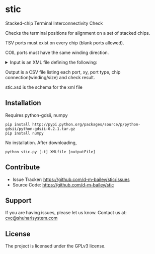 # stic

Stacked-chip Terminal Interconnectivity Check

Checks the terminal positions for alignment on a set of stacked chips.

TSV ports must exist on every chip (blank ports allowed).

COIL ports must have the same winding direction.

<details>
<summary>Input is an XML file defining the following:</summary>
  
+ top CDL subckt name
+ top CDL file name
+ output user units (um/nm)
+ offset tolerance in user units
+ each chip has the following
  - instance name in top CDL subckt
  - subcircuit name in CDL file (default from top CDL)
  - CDL file name (default top CDL)
  - top GDSII structure name
  - GDSII file name
  - text file for port definitions (optional)
  - orientation of chip (R0, R90, R180, R270, MX, MXR90, MY, MYR90)
  - x, y offset of origin (0.0001 increments)
  - shrink percentage (default 1.0, 0.001 increments)
  - port definitions (recognition layers)
    - port type (TSV/COIL)
    - layer number
    - datatype number
    - port cell names
    - top port text (optional)
      - text layer
      - texttype number
</details>
      
Output is a CSV file listing each port, xy, port type, chip connection(winding/size) and check result.
    
stic.xsd is the schema for the xml file

Installation
------------

Requires python-gdsii, numpy

    pip install http://pypi.python.org/packages/source/p/python-gdsii/python-gdsii-0.2.1.tar.gz
    pip install numpy

No installation. After downloading, 

    python stic.py [-t] XMLfile [outputFile]
    
Contribute
----------

- Issue Tracker: https://github.com/d-m-bailey/stic/issues
- Source Code: https://github.com/d-m-bailey/stic

Support
-------

If you are having issues, please let us know.
Contact us at: cvc@shuharisystem.com

License
-------

The project is licensed under the GPLv3 license.

